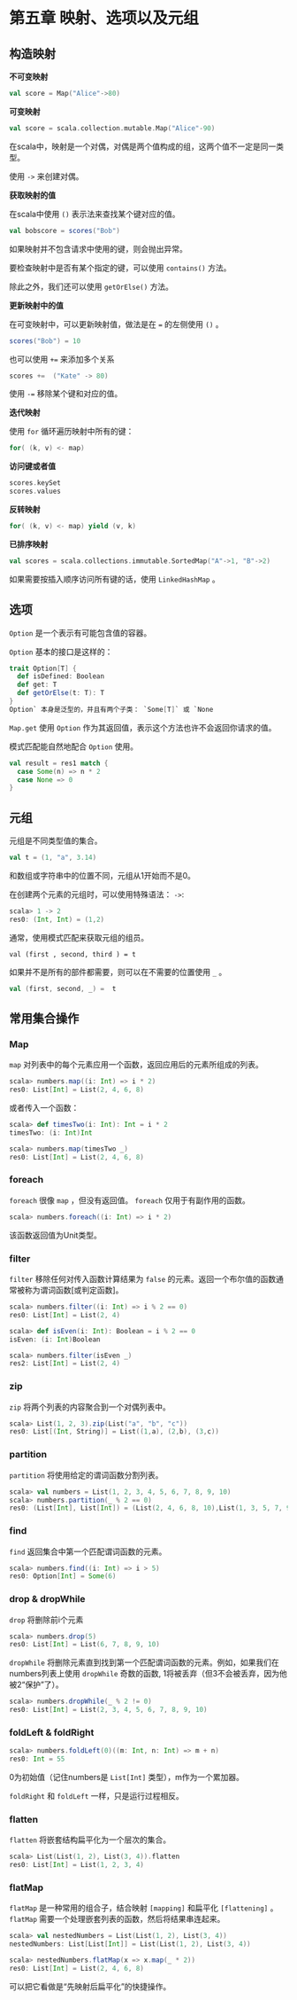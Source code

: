 # 第五章 映射、选项以及元组

## 构造映射

**不可变映射**

```scala
val score = Map("Alice"->80)
```

**可变映射**

```scala
val score = scala.collection.mutable.Map("Alice"-90)
```

在scala中，映射是一个对偶，对偶是两个值构成的组，这两个值不一定是同一类型。

使用 `->` 来创建对偶。

**获取映射的值**

在scala中使用 `()` 表示法来查找某个键对应的值。

```scala
val bobscore = scores("Bob")
```

如果映射并不包含请求中使用的键，则会抛出异常。

要检查映射中是否有某个指定的键，可以使用 `contains()` 方法。

除此之外，我们还可以使用 `getOrElse()` 方法。

**更新映射中的值**

在可变映射中，可以更新映射值，做法是在 `=` 的左侧使用 `()` 。

```scala
scores("Bob") = 10
```

也可以使用 `+=` 来添加多个关系

```scala
scores +=  ("Kate" -> 80)
```

使用 `-=` 移除某个键和对应的值。

**迭代映射**

使用 `for` 循环遍历映射中所有的键：

```scala
for( (k, v) <- map)
```

**访问键或者值**

```scala
scores.keySet
scores.values
```

**反转映射**

```scala
for( (k, v) <- map) yield (v, k)
```

**已排序映射**

```scala
val scores = scala.collections.immutable.SortedMap("A"->1, "B"->2)
```

如果需要按插入顺序访问所有键的话，使用 `LinkedHashMap` 。

## 选项

`Option` 是一个表示有可能包含值的容器。

`Option` 基本的接口是这样的：

```scala
trait Option[T] {
  def isDefined: Boolean
  def get: T
  def getOrElse(t: T): T
}
Option` 本身是泛型的，并且有两个子类： `Some[T]` 或 `None
```

`Map.get` 使用 `Option` 作为其返回值，表示这个方法也许不会返回你请求的值。

模式匹配能自然地配合 `Option` 使用。

```scala
val result = res1 match {
  case Some(n) => n * 2
  case None => 0
}
```

## 元组

元组是不同类型值的集合。

```scala
val t = (1, "a", 3.14)
```

和数组或字符串中的位置不同，元组从1开始而不是0。

在创建两个元素的元组时，可以使用特殊语法： `->`:

```scala
scala> 1 -> 2
res0: (Int, Int) = (1,2)
```

通常，使用模式匹配来获取元组的组员。

```
val (first , second, third ) = t
```

如果并不是所有的部件都需要，则可以在不需要的位置使用 `_` 。

```scala
val (first, second, _) =  t
```

## 常用集合操作

### Map

`map` 对列表中的每个元素应用一个函数，返回应用后的元素所组成的列表。

```scala
scala> numbers.map((i: Int) => i * 2)
res0: List[Int] = List(2, 4, 6, 8)
```

或者传入一个函数：

```scala
scala> def timesTwo(i: Int): Int = i * 2
timesTwo: (i: Int)Int

scala> numbers.map(timesTwo _)
res0: List[Int] = List(2, 4, 6, 8)
```

### foreach

`foreach` 很像 `map` ，但没有返回值。 `foreach` 仅用于有副作用的函数。

```scala
scala> numbers.foreach((i: Int) => i * 2)
```

该函数返回值为Unit类型。

### filter

`filter` 移除任何对传入函数计算结果为 `false` 的元素。返回一个布尔值的函数通常被称为谓词函数[或判定函数]。

```scala
scala> numbers.filter((i: Int) => i % 2 == 0)
res0: List[Int] = List(2, 4)

scala> def isEven(i: Int): Boolean = i % 2 == 0
isEven: (i: Int)Boolean

scala> numbers.filter(isEven _)
res2: List[Int] = List(2, 4)
```

### zip

`zip` 将两个列表的内容聚合到一个对偶列表中。

```scala
scala> List(1, 2, 3).zip(List("a", "b", "c"))
res0: List[(Int, String)] = List((1,a), (2,b), (3,c))
```

### partition

`partition` 将使用给定的谓词函数分割列表。

```scala
scala> val numbers = List(1, 2, 3, 4, 5, 6, 7, 8, 9, 10)
scala> numbers.partition(_ % 2 == 0)
res0: (List[Int], List[Int]) = (List(2, 4, 6, 8, 10),List(1, 3, 5, 7, 9))
```

### find

`find` 返回集合中第一个匹配谓词函数的元素。

```scala
scala> numbers.find((i: Int) => i > 5)
res0: Option[Int] = Some(6)
```

### drop & dropWhile

`drop` 将删除前i个元素

```scala
scala> numbers.drop(5)
res0: List[Int] = List(6, 7, 8, 9, 10)
```

`dropWhile` 将删除元素直到找到第一个匹配谓词函数的元素。例如，如果我们在numbers列表上使用 `dropWhile` 奇数的函数, 1将被丢弃（但3不会被丢弃，因为他被2“保护”了）。

```scala
scala> numbers.dropWhile(_ % 2 != 0)
res0: List[Int] = List(2, 3, 4, 5, 6, 7, 8, 9, 10)
```

### foldLeft & foldRight

```scala
scala> numbers.foldLeft(0)((m: Int, n: Int) => m + n)
res0: Int = 55
```

0为初始值（记住numbers是 `List[Int]` 类型），m作为一个累加器。

`foldRight` 和 `foldLeft` 一样，只是运行过程相反。

### flatten

`flatten` 将嵌套结构扁平化为一个层次的集合。

```scala
scala> List(List(1, 2), List(3, 4)).flatten
res0: List[Int] = List(1, 2, 3, 4)
```

### flatMap

`flatMap` 是一种常用的组合子，结合映射 `[mapping]` 和扁平化 `[flattening]` 。 `flatMap` 需要一个处理嵌套列表的函数，然后将结果串连起来。

```scala
scala> val nestedNumbers = List(List(1, 2), List(3, 4))
nestedNumbers: List[List[Int]] = List(List(1, 2), List(3, 4))

scala> nestedNumbers.flatMap(x => x.map(_ * 2))
res0: List[Int] = List(2, 4, 6, 8)
```

可以把它看做是“先映射后扁平化”的快捷操作。